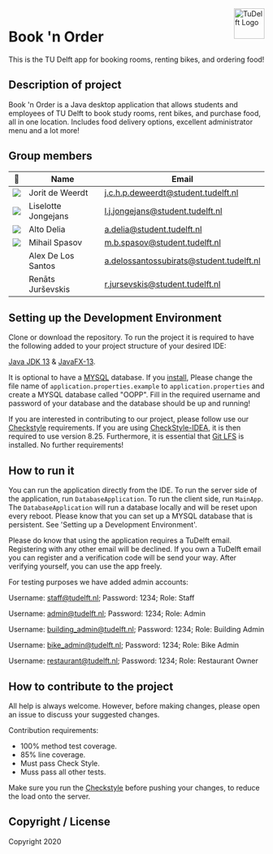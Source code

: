 ﻿<a href="https://aimeos.org/">
    <img src="https://i.imgur.com/SsMKBfp.png" alt="TuDelft Logo" title="TuDelft" align="right" height="60
    " />
</a>

Book 'n Order
======================
This is the TU Delft app for booking rooms, renting bikes, and ordering food!

## Description of project
Book 'n Order is a Java desktop application that allows students and employees of TU Delft to book study rooms, rent bikes, and purchase food, all in one location. Includes food delivery options, excellent administrator menu and a lot more!

## Group members

| 📸 | Name | Email |
|---|---|---|
| ![](https://i.imgur.com/QOx3q2W.png) | Jorit de Weerdt | j.c.h.p.deweerdt@student.tudelft.nl |
| ![](https://imgur.com/nbPNECF.png) | Liselotte Jongejans | l.j.jongejans@student.tudelft.nl |
| ![](https://i.imgur.com/eK3Wqb0.jpg) | Alto Delia | a.delia@student.tudelft.nl |
| ![](https://i.imgur.com/kBzTAHD.jpg?1) | Mihail Spasov | m.b.spasov@student.tudelft.nl |
| ![]() | Alex De Los Santos | a.delossantossubirats@student.tudelft.nl |
| ![]() | Renāts Jurševskis | r.jursevskis@student.tudelft.nl |

## Setting up the Development Environment
Clone or download the repository. To run the project it is required to have the following added to your project structure of your desired IDE:

[Java JDK 13](https://www.oracle.com/java/technologies/javase-jdk13-downloads.html) & [JavaFX-13](https://openjfx.io/).

It is optional to have a [MYSQL](https://dev.mysql.com/) database. If you [install](https://dev.mysql.com/doc/mysql-installation-excerpt/5.7/en/), Please change the file name of `application.properties.example` to `application.properties` and create a MYSQL database called "OOPP". Fill in the required username and password of your database and the database should be up and running!

If you are interested in contributing to our project, please follow use our [Checkstyle](config/checkstyle/checkstyle.xml) requirements. If you are using [CheckStyle-IDEA](https://plugins.jetbrains.com/plugin/1065-checkstyle-idea), it is then required to use version 8.25. Furthermore, it is essential that [Git LFS](https://git-lfs.github.com/) is installed. No further requirements!

## How to run it
You can run the application directly from the IDE. To run the server side of the application, run `DatabaseApplication`. To run the client side, run `MainApp`. The `DatabaseApplication` will run a database locally and will be reset upon every reboot. Please know that you can set up a MYSQL database that is persistent. See 'Setting up a Development Environment'.

Please do know that using the application requires a TuDelft email. Registering with any other email will be declined. If you own a TuDelft email you can register and a verification code will be send your way. After verifying yourself, you can use the app freely.

For testing purposes we have added admin accounts:

Username: staff@tudelft.nl;
Password: 1234;
Role: Staff

Username: admin@tudelft.nl;
Password: 1234;
Role: Admin

Username: building_admin@tudelft.nl;
Password: 1234;
Role: Building Admin

Username: bike_admin@tudelft.nl;
Password: 1234;
Role: Bike Admin

Username: restaurant@tudelft.nl;
Password: 1234;
Role: Restaurant Owner

## How to contribute to the project
All help is always welcome. However, before making changes, please open an issue to discuss your suggested changes.

Contribution requirements:
* 100% method test coverage.
* 85% line coverage.
* Must pass Check Style.
* Muss pass all other tests.

Make sure you run the [Checkstyle](config/checkstyle/checkstyle.xml) before pushing your changes, to reduce the load onto the server.

## Copyright / License
Copyright 2020